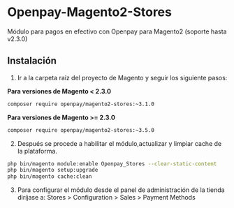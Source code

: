 # Openpay-Magento2-Stores

Módulo para pagos en efectivo con Openpay para Magento2 (soporte hasta v2.3.0)


## Instalación

1. Ir a la carpeta raíz del proyecto de Magento y seguir los siguiente pasos:

**Para versiones de Magento < 2.3.0**
```bash    
composer require openpay/magento2-stores:~3.1.0
```

**Para versiones de Magento >= 2.3.0**
```bash    
composer require openpay/magento2-stores:~3.5.0
```

2. Después se procede a habilitar el módulo,actualizar y limpiar cache de la plataforma.

```bash    
php bin/magento module:enable Openpay_Stores --clear-static-content
php bin/magento setup:upgrade
php bin/magento cache:clean
```

3. Para configurar el módulo desde el panel de administración de la tienda diríjase a: Stores > Configuration > Sales > Payment Methods
